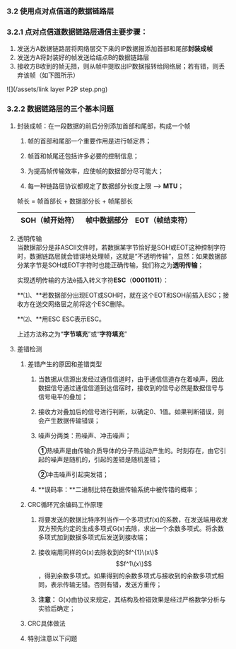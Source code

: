 ### 3.2 使用点对点信道的数据链路层

### 3.2.1 点对点信道数据链路层通信主要步骤：

1. 发送方A数据链路层将网络层交下来的IP数据报添加首部和尾部**封装成帧**
2. 发送方A将封装好的帧发送给结点B的数据链路层
3. 接收方B收到的帧无措，则从帧中提取出IP数据报转给网络层；若有错，则丢弃该帧（如下图所示）

![](/assets/link layer P2P step.png)

### 3.2.2 数据链路层的三个基本问题

1. 封装成帧：在一段数据的前后分别添加首部和尾部，构成一个帧  
   1. 帧的首部和尾部一个重要作用是进行帧定界；

   1. 帧首和帧尾还包括许多必要的控制信息；

   2. 为提高帧传输效率，应使帧的数据部分尽可能大；

   3. 每一种链路层协议都规定了数据部分长度上限 --&gt; **MTU**；

   帧长 = 帧首部长 + 数据部分长 + 帧尾部长

   | SOH（帧开始符） | 帧中数据部分 | EOT（帧结束符） |
   | :--- | :--- | :--- |

2. 透明传输  
   当数据部分是非ASCⅡ文件时，若数据某字节恰好是SOH或EOT这种控制字符时，数据链路层就会错误地处理帧，这就是“不透明传输”，显然：如果数据部分某字节是SOH或EOT字符时也能正确传输，我们称之为**透明传输**；

   实现透明传输的方法è插入转义字符**ESC**（**00011011**）：

   **⑴、**若数据部分出现EOT或SOH时，就在这个EOT和SOH前插入ESC；接收方在送交网络层之前将这个ESC删除。

   **⑵、**用ESC ESC表示ESC。

   上述方法称之为“**字节填充**”或“**字符填充**”

3. 差错检测

   1. 差错产生的原因和差错类型

      1. 当数据从信源出发经过通信信道时，由于通信信道存在着噪声，因此数据信号通过通信信道到达信宿时，接收到的信号必然是数据信号与信号电平的叠加；

      2. 接收方对叠加后的信号进行判断，以确定0、1值。如果判断错误，则会产生数据传输错误；

      3. 噪声分两类：热噪声、冲击噪声；

         **①**热噪声是由传输介质导体的分子热运动产生的。时刻存在，由它引起的噪声是随机的，引起的差错是随机差错；

         **②**冲击噪声引起突发错；

      4. **误码率：**二进制比特在数据传输系统中被传错的概率；

   2. CRC循环冗余编码工作原理

      1. 将要发送的数据比特序列当作一个多项式f\(x\)的系数，在发送端用收发双方预先约定的生成多项式G\(x\)去除，求出一个余数多项式。将余数多项式加到数据多项式后发送到接收端；

      2. 接收端用同样的G\(x\)去除收到的$f^{1}\(x\)$$$f^1\(x\)$$，得到余数多项式。如果得到的余数多项式与接收到的余数多项式相同，表示传输无错。否则有错，发送方重传；

      3. **注意：** G\(x\)由协议来规定，其结构及检错效果是经过严格数学分析与实验后确定；

   3. CRC具体做法

   4. 特别注意以下问题



